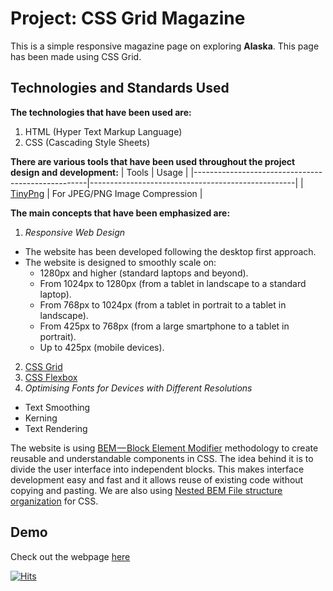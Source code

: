 # Project: CSS Grid Magazine
This is a simple responsive magazine page on exploring **Alaska**. This page has been made using CSS Grid.

## Technologies and Standards Used
**The technologies that have been used are:**
  1. HTML (Hyper Text Markup Language)
  2. CSS (Cascading Style Sheets)

**There are various tools that have been used throughout the project design and development:**
| Tools                                             | Usage                                             |
|---------------------------------------------------|---------------------------------------------------|
| [TinyPng](https://tinypng.com/)                   | For JPEG/PNG Image Compression                    |

**The main concepts that have been emphasized are:**
1. *Responsive Web Design*
  - The website has been developed following the desktop first approach.
  - The website is designed to smoothly scale on:
      - 1280px and higher (standard laptops and beyond).
      - From 1024px to 1280px (from a tablet in landscape to a standard laptop).
      - From 768px to 1024px (from a tablet in portrait to a tablet in landscape).
      - From 425px to 768px (from a large smartphone to a tablet in portrait).
      - Up to 425px (mobile devices).  
2. [CSS Grid](https://css-tricks.com/snippets/css/complete-guide-grid/)
3. [CSS Flexbox](https://css-tricks.com/snippets/css/a-guide-to-flexbox/)
4. *Optimising Fonts for Devices with Different Resolutions*
  - Text Smoothing
  - Kerning
  - Text Rendering

The website is using [BEM — Block Element Modifier](https://en.bem.info/methodology/quick-start/) methodology to create reusable and understandable components in CSS. The idea behind it is to divide the user interface into independent blocks. This makes interface development easy and fast and it allows reuse of existing code without copying and pasting. We are also using [Nested BEM File structure organization](https://en.bem.info/methodology/filestructure/#nested) for CSS.

## Demo
Check out the webpage [here](https://5hraddha.github.io/grid-magazine-alaska/)  

[![Hits](https://hits.seeyoufarm.com/api/count/incr/badge.svg?url=https%3A%2F%2Fgithub.com%2F5hraddha%2Fgrid-magazine-alaska%2F&count_bg=%236CBFED&title_bg=%231C629E&icon=trustpilot.svg&icon_color=%23E7E7E7&title=hits&edge_flat=false)](https://hits.seeyoufarm.com)